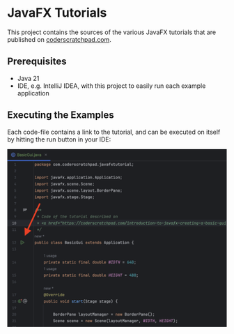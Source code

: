 # JavaFX Tutorials

This project contains the sources of the various JavaFX tutorials that are published
on [coderscratchpad.com](https://coderscratchpad.com).

## Prerequisites

* Java 21
* IDE, e.g. IntelliJ IDEA, with this project to easily run each example application

## Executing the Examples

Each code-file contains a link to the tutorial, and can be executed on itself by hitting the run button in your IDE:

![](docs/run-button.png)